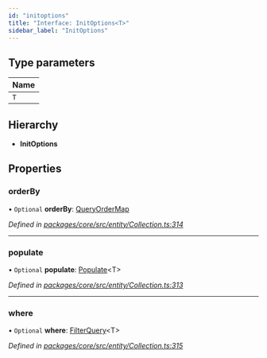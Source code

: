 ```yaml
---
id: "initoptions"
title: "Interface: InitOptions<T>"
sidebar_label: "InitOptions"
---
```


## Type parameters

Name |
------ |
`T` |

## Hierarchy

* **InitOptions**

## Properties

### orderBy

• `Optional` **orderBy**: [QueryOrderMap](queryordermap.md)

*Defined in [packages/core/src/entity/Collection.ts:314](https://github.com/mikro-orm/mikro-orm/blob/c7aaca40d/packages/core/src/entity/Collection.ts#L314)*

___

### populate

• `Optional` **populate**: [Populate](../index.md#populate)&#60;T>

*Defined in [packages/core/src/entity/Collection.ts:313](https://github.com/mikro-orm/mikro-orm/blob/c7aaca40d/packages/core/src/entity/Collection.ts#L313)*

___

### where

• `Optional` **where**: [FilterQuery](../index.md#filterquery)&#60;T>

*Defined in [packages/core/src/entity/Collection.ts:315](https://github.com/mikro-orm/mikro-orm/blob/c7aaca40d/packages/core/src/entity/Collection.ts#L315)*
